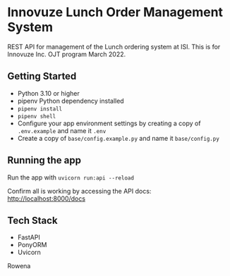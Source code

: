 # Innovuze Lunch Order Management System

REST API for management of the Lunch ordering system at ISI. This is for Innovuze Inc. OJT program March 2022.

## Getting Started

- Python 3.10 or higher
- pipenv Python dependency installed
- `pipenv install`
- `pipenv shell`
- Configure your app environment settings by creating a copy of `.env.example` and name it `.env`
- Create a copy of `base/config.example.py` and name it `base/config.py`

## Running the app

Run the app with `uvicorn run:api --reload`

Confirm all is working by accessing the API docs: [http://localhost:8000/docs](http://localhost:8000/docs)

## Tech Stack

- FastAPI
- PonyORM
- Uvicorn

Rowena 
